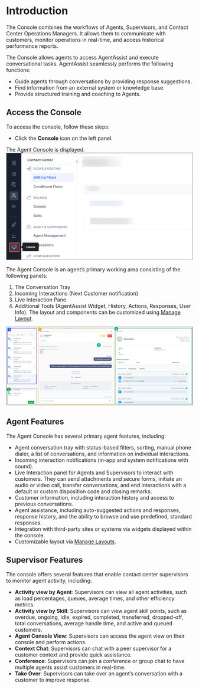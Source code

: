 # Introduction

The Console combines the workflows of Agents, Supervisors, and Contact Center Operations Managers. It allows them to communicate with customers, monitor operations in real-time, and access historical performance reports.

The Console allows agents to access AgentAssist and execute conversational tasks. AgentAssist seamlessly performs the following functions:

* Guide agents through conversations by providing response suggestions.
* Find information from an external system or knowledge base.
* Provide structured training and coaching to Agents.

## Access the Console

To access the console, follow these steps:

* Click the **Console** icon on the left panel.

The Agent Console is displayed.
<img src="../images/contact-center-icon.png" alt="Contact Center Icon" title="Contact Center Icon" style="border: 1px solid gray; zoom:80%;">

The Agent Console is an agent’s primary working area consisting of the following panels:

1. The Conversation Tray
2. Incoming Interactions (Next Customer notification)
3. Live Interaction Pane
4. Additional Tools (AgentAssist Widget, History, Actions, Responses, User Info). The layout and components can be customized using [Manage Layout](../manage-layout/manage-layout.md).
<img src="../images/console-layout.png" alt="Console Layout" title="Console Layout" style="border: 1px solid gray; zoom:80%;">

## Agent Features

The Agent Console has several primary agent features, including:

* Agent conversation tray with status-based filters, sorting, manual phone dialer, a list of conversations, and information on individual interactions.
* Incoming interaction notifications (in-app and system notifications with sound).
* Live Interaction panel for Agents and Supervisors to interact with customers. They can send attachments and secure forms, initiate an audio or video call, transfer conversations, and end interactions with a default or custom disposition code and closing remarks.
* Customer information, including interaction history and access to previous conversations.
* Agent assistance, including auto-suggested actions and responses, response history, and the ability to browse and use predefined, standard responses.
* Integration with third-party sites or systems via widgets displayed within the console.
* Customizable layout via [Manage Layouts](../manage-layout/manage-layout.md).

## Supervisor Features

The console offers several features that enable contact center supervisors to monitor agent activity, including:

* **Activity view by Agent**: Supervisors can view all agent activities, such as load percentages, queues, average times, and other efficiency metrics.
* **Activity view by Skill**: Supervisors can view agent skill points, such as overdue, ongoing, idle, expired, completed, transferred, dropped-off, total conversations, average handle time, and active and queued customers.
* **Agent Console View**: Supervisors can access the agent view on their console and perform actions.
* **Context Chat**: Supervisors can chat with a peer supervisor for a customer context and provide quick assistance.
* **Conference**: Supervisors can join a conference or group chat to have multiple agents assist customers in real-time.
* **Take Over**: Supervisors can take over an agent’s conversation with a customer to improve response.